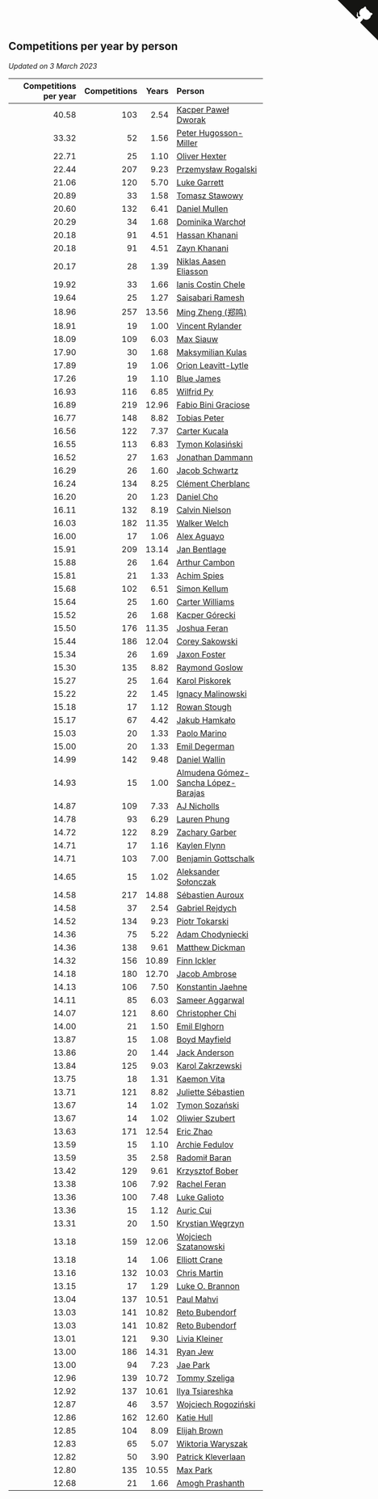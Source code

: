 ## Competitions per year by person

*Updated on  3 March 2023*

| Competitions per year | Competitions | Years | Person |
| ---: | ---: | ---: | :--- |
| 40.58 | 103 | 2.54 | [Kacper Paweł Dworak](https://www.worldcubeassociation.org/persons/2020DWOR01) |
| 33.32 | 52 | 1.56 | [Peter Hugosson-Miller](https://www.worldcubeassociation.org/persons/2021HUGO01) |
| 22.71 | 25 | 1.10 | [Oliver Hexter](https://www.worldcubeassociation.org/persons/2022HEXT01) |
| 22.44 | 207 | 9.23 | [Przemysław Rogalski](https://www.worldcubeassociation.org/persons/2013ROGA02) |
| 21.06 | 120 | 5.70 | [Luke Garrett](https://www.worldcubeassociation.org/persons/2017GARR05) |
| 20.89 | 33 | 1.58 | [Tomasz Stawowy](https://www.worldcubeassociation.org/persons/2021STAW01) |
| 20.60 | 132 | 6.41 | [Daniel Mullen](https://www.worldcubeassociation.org/persons/2016MULL04) |
| 20.29 | 34 | 1.68 | [Dominika Warchoł](https://www.worldcubeassociation.org/persons/2021WARC01) |
| 20.18 | 91 | 4.51 | [Hassan Khanani](https://www.worldcubeassociation.org/persons/2018KHAN26) |
| 20.18 | 91 | 4.51 | [Zayn Khanani](https://www.worldcubeassociation.org/persons/2018KHAN28) |
| 20.17 | 28 | 1.39 | [Niklas Aasen Eliasson](https://www.worldcubeassociation.org/persons/2021ELIA01) |
| 19.92 | 33 | 1.66 | [Ianis Costin Chele](https://www.worldcubeassociation.org/persons/2021CHEL01) |
| 19.64 | 25 | 1.27 | [Saisabari Ramesh](https://www.worldcubeassociation.org/persons/2021RAME01) |
| 18.96 | 257 | 13.56 | [Ming Zheng (郑鸣)](https://www.worldcubeassociation.org/persons/2009ZHEN11) |
| 18.91 | 19 | 1.00 | [Vincent Rylander](https://www.worldcubeassociation.org/persons/2022RYLA01) |
| 18.09 | 109 | 6.03 | [Max Siauw](https://www.worldcubeassociation.org/persons/2017SIAU02) |
| 17.90 | 30 | 1.68 | [Maksymilian Kulas](https://www.worldcubeassociation.org/persons/2021KULA02) |
| 17.89 | 19 | 1.06 | [Orion Leavitt-Lytle](https://www.worldcubeassociation.org/persons/2022LEAV01) |
| 17.26 | 19 | 1.10 | [Blue James](https://www.worldcubeassociation.org/persons/2022JAME01) |
| 16.93 | 116 | 6.85 | [Wilfrid Py](https://www.worldcubeassociation.org/persons/2016PYWI01) |
| 16.89 | 219 | 12.96 | [Fabio Bini Graciose](https://www.worldcubeassociation.org/persons/2010GRAC02) |
| 16.77 | 148 | 8.82 | [Tobias Peter](https://www.worldcubeassociation.org/persons/2014PETE03) |
| 16.56 | 122 | 7.37 | [Carter Kucala](https://www.worldcubeassociation.org/persons/2015KUCA01) |
| 16.55 | 113 | 6.83 | [Tymon Kolasiński](https://www.worldcubeassociation.org/persons/2016KOLA02) |
| 16.52 | 27 | 1.63 | [Jonathan Dammann](https://www.worldcubeassociation.org/persons/2021DAMM01) |
| 16.29 | 26 | 1.60 | [Jacob Schwartz](https://www.worldcubeassociation.org/persons/2021SCHW01) |
| 16.24 | 134 | 8.25 | [Clément Cherblanc](https://www.worldcubeassociation.org/persons/2014CHER05) |
| 16.20 | 20 | 1.23 | [Daniel Cho](https://www.worldcubeassociation.org/persons/2021CHOD01) |
| 16.11 | 132 | 8.19 | [Calvin Nielson](https://www.worldcubeassociation.org/persons/2014NIEL03) |
| 16.03 | 182 | 11.35 | [Walker Welch](https://www.worldcubeassociation.org/persons/2011WELC01) |
| 16.00 | 17 | 1.06 | [Alex Aguayo](https://www.worldcubeassociation.org/persons/2022AGUA01) |
| 15.91 | 209 | 13.14 | [Jan Bentlage](https://www.worldcubeassociation.org/persons/2010BENT01) |
| 15.88 | 26 | 1.64 | [Arthur Cambon](https://www.worldcubeassociation.org/persons/2021CAMB01) |
| 15.81 | 21 | 1.33 | [Achim Spies](https://www.worldcubeassociation.org/persons/2021SPIE01) |
| 15.68 | 102 | 6.51 | [Simon Kellum](https://www.worldcubeassociation.org/persons/2016KELL12) |
| 15.64 | 25 | 1.60 | [Carter Williams](https://www.worldcubeassociation.org/persons/2021WILL06) |
| 15.52 | 26 | 1.68 | [Kacper Górecki](https://www.worldcubeassociation.org/persons/2021GORE01) |
| 15.50 | 176 | 11.35 | [Joshua Feran](https://www.worldcubeassociation.org/persons/2011FERA01) |
| 15.44 | 186 | 12.04 | [Corey Sakowski](https://www.worldcubeassociation.org/persons/2011SAKO01) |
| 15.34 | 26 | 1.69 | [Jaxon Foster](https://www.worldcubeassociation.org/persons/2021FOST01) |
| 15.30 | 135 | 8.82 | [Raymond Goslow](https://www.worldcubeassociation.org/persons/2014GOSL01) |
| 15.27 | 25 | 1.64 | [Karol Piskorek](https://www.worldcubeassociation.org/persons/2021PISK01) |
| 15.22 | 22 | 1.45 | [Ignacy Malinowski](https://www.worldcubeassociation.org/persons/2021MALI02) |
| 15.18 | 17 | 1.12 | [Rowan Stough](https://www.worldcubeassociation.org/persons/2022STOU01) |
| 15.17 | 67 | 4.42 | [Jakub Hamkało](https://www.worldcubeassociation.org/persons/2018HAMK01) |
| 15.03 | 20 | 1.33 | [Paolo Marino](https://www.worldcubeassociation.org/persons/2021MARI04) |
| 15.00 | 20 | 1.33 | [Emil Degerman](https://www.worldcubeassociation.org/persons/2021DEGE01) |
| 14.99 | 142 | 9.48 | [Daniel Wallin](https://www.worldcubeassociation.org/persons/2013WALL03) |
| 14.93 | 15 | 1.00 | [Almudena Gómez-Sancha López-Barajas](https://www.worldcubeassociation.org/persons/2022GOME03) |
| 14.87 | 109 | 7.33 | [AJ Nicholls](https://www.worldcubeassociation.org/persons/2015NICH04) |
| 14.78 | 93 | 6.29 | [Lauren Phung](https://www.worldcubeassociation.org/persons/2016PHUN02) |
| 14.72 | 122 | 8.29 | [Zachary Garber](https://www.worldcubeassociation.org/persons/2014GARB01) |
| 14.71 | 17 | 1.16 | [Kaylen Flynn](https://www.worldcubeassociation.org/persons/2022FLYN01) |
| 14.71 | 103 | 7.00 | [Benjamin Gottschalk](https://www.worldcubeassociation.org/persons/2016GOTT01) |
| 14.65 | 15 | 1.02 | [Aleksander Sołonczak](https://www.worldcubeassociation.org/persons/2022SOLO01) |
| 14.58 | 217 | 14.88 | [Sébastien Auroux](https://www.worldcubeassociation.org/persons/2008AURO01) |
| 14.58 | 37 | 2.54 | [Gabriel Rejdych](https://www.worldcubeassociation.org/persons/2020REJD01) |
| 14.52 | 134 | 9.23 | [Piotr Tokarski](https://www.worldcubeassociation.org/persons/2013TOKA01) |
| 14.36 | 75 | 5.22 | [Adam Chodyniecki](https://www.worldcubeassociation.org/persons/2017CHOD02) |
| 14.36 | 138 | 9.61 | [Matthew Dickman](https://www.worldcubeassociation.org/persons/2013DICK01) |
| 14.32 | 156 | 10.89 | [Finn Ickler](https://www.worldcubeassociation.org/persons/2012ICKL01) |
| 14.18 | 180 | 12.70 | [Jacob Ambrose](https://www.worldcubeassociation.org/persons/2010AMBR01) |
| 14.13 | 106 | 7.50 | [Konstantin Jaehne](https://www.worldcubeassociation.org/persons/2015JAEH01) |
| 14.11 | 85 | 6.03 | [Sameer Aggarwal](https://www.worldcubeassociation.org/persons/2017AGGA01) |
| 14.07 | 121 | 8.60 | [Christopher Chi](https://www.worldcubeassociation.org/persons/2014CHIC01) |
| 14.00 | 21 | 1.50 | [Emil Elghorn](https://www.worldcubeassociation.org/persons/2021ELGH01) |
| 13.87 | 15 | 1.08 | [Boyd Mayfield](https://www.worldcubeassociation.org/persons/2022MAYF01) |
| 13.86 | 20 | 1.44 | [Jack Anderson](https://www.worldcubeassociation.org/persons/2021ANDE05) |
| 13.84 | 125 | 9.03 | [Karol Zakrzewski](https://www.worldcubeassociation.org/persons/2014ZAKR01) |
| 13.75 | 18 | 1.31 | [Kaemon Vita](https://www.worldcubeassociation.org/persons/2021VITA01) |
| 13.71 | 121 | 8.82 | [Juliette Sébastien](https://www.worldcubeassociation.org/persons/2014SEBA01) |
| 13.67 | 14 | 1.02 | [Tymon Sozański](https://www.worldcubeassociation.org/persons/2022SOZA01) |
| 13.67 | 14 | 1.02 | [Oliwier Szubert](https://www.worldcubeassociation.org/persons/2022SZUB01) |
| 13.63 | 171 | 12.54 | [Eric Zhao](https://www.worldcubeassociation.org/persons/2010ZHAO19) |
| 13.59 | 15 | 1.10 | [Archie Fedulov](https://www.worldcubeassociation.org/persons/2022FEDU01) |
| 13.59 | 35 | 2.58 | [Radomił Baran](https://www.worldcubeassociation.org/persons/2020BARA02) |
| 13.42 | 129 | 9.61 | [Krzysztof Bober](https://www.worldcubeassociation.org/persons/2013BOBE01) |
| 13.38 | 106 | 7.92 | [Rachel Feran](https://www.worldcubeassociation.org/persons/2015FERA01) |
| 13.36 | 100 | 7.48 | [Luke Galioto](https://www.worldcubeassociation.org/persons/2015GALI02) |
| 13.36 | 15 | 1.12 | [Auric Cui](https://www.worldcubeassociation.org/persons/2022CUIA01) |
| 13.31 | 20 | 1.50 | [Krystian Węgrzyn](https://www.worldcubeassociation.org/persons/2021WEGR01) |
| 13.18 | 159 | 12.06 | [Wojciech Szatanowski](https://www.worldcubeassociation.org/persons/2011SZAT01) |
| 13.18 | 14 | 1.06 | [Elliott Crane](https://www.worldcubeassociation.org/persons/2022CRAN01) |
| 13.16 | 132 | 10.03 | [Chris Martin](https://www.worldcubeassociation.org/persons/2013MART03) |
| 13.15 | 17 | 1.29 | [Luke O. Brannon](https://www.worldcubeassociation.org/persons/2021BRAN02) |
| 13.04 | 137 | 10.51 | [Paul Mahvi](https://www.worldcubeassociation.org/persons/2012MAHV01) |
| 13.03 | 141 | 10.82 | [Reto Bubendorf](https://www.worldcubeassociation.org/persons/2012BUBE01) |
| 13.03 | 141 | 10.82 | [Reto Bubendorf](https://www.worldcubeassociation.org/persons/2012BUBE01) |
| 13.01 | 121 | 9.30 | [Livia Kleiner](https://www.worldcubeassociation.org/persons/2013KLEI03) |
| 13.00 | 186 | 14.31 | [Ryan Jew](https://www.worldcubeassociation.org/persons/2008JEWR01) |
| 13.00 | 94 | 7.23 | [Jae Park](https://www.worldcubeassociation.org/persons/2015PARK24) |
| 12.96 | 139 | 10.72 | [Tommy Szeliga](https://www.worldcubeassociation.org/persons/2012SZEL01) |
| 12.92 | 137 | 10.61 | [Ilya Tsiareshka](https://www.worldcubeassociation.org/persons/2012TERE01) |
| 12.87 | 46 | 3.57 | [Wojciech Rogoziński](https://www.worldcubeassociation.org/persons/2019ROGO04) |
| 12.86 | 162 | 12.60 | [Katie Hull](https://www.worldcubeassociation.org/persons/2010HULL01) |
| 12.85 | 104 | 8.09 | [Elijah Brown](https://www.worldcubeassociation.org/persons/2015BROW03) |
| 12.83 | 65 | 5.07 | [Wiktoria Waryszak](https://www.worldcubeassociation.org/persons/2018WARY01) |
| 12.82 | 50 | 3.90 | [Patrick Kleverlaan](https://www.worldcubeassociation.org/persons/2019KLEV01) |
| 12.80 | 135 | 10.55 | [Max Park](https://www.worldcubeassociation.org/persons/2012PARK03) |
| 12.68 | 21 | 1.66 | [Amogh Prashanth](https://www.worldcubeassociation.org/persons/2021PRAS01) |


<a href="https://github.com/JustinTimeCuber/wca_statistics" class="github-corner" aria-label="View source on Github"><svg width="80" height="80" viewBox="0 0 250 250" style="fill:#151513; color:#fff; position: absolute; top: 0; border: 0; right: 0;" aria-hidden="true"><path d="M0,0 L115,115 L130,115 L142,142 L250,250 L250,0 Z"></path><path d="M128.3,109.0 C113.8,99.7 119.0,89.6 119.0,89.6 C122.0,82.7 120.5,78.6 120.5,78.6 C119.2,72.0 123.4,76.3 123.4,76.3 C127.3,80.9 125.5,87.3 125.5,87.3 C122.9,97.6 130.6,101.9 134.4,103.2" fill="currentColor" style="transform-origin: 130px 106px;" class="octo-arm"></path><path d="M115.0,115.0 C114.9,115.1 118.7,116.5 119.8,115.4 L133.7,101.6 C136.9,99.2 139.9,98.4 142.2,98.6 C133.8,88.0 127.5,74.4 143.8,58.0 C148.5,53.4 154.0,51.2 159.7,51.0 C160.3,49.4 163.2,43.6 171.4,40.1 C171.4,40.1 176.1,42.5 178.8,56.2 C183.1,58.6 187.2,61.8 190.9,65.4 C194.5,69.0 197.7,73.2 200.1,77.6 C213.8,80.2 216.3,84.9 216.3,84.9 C212.7,93.1 206.9,96.0 205.4,96.6 C205.1,102.4 203.0,107.8 198.3,112.5 C181.9,128.9 168.3,122.5 157.7,114.1 C157.9,116.9 156.7,120.9 152.7,124.9 L141.0,136.5 C139.8,137.7 141.6,141.9 141.8,141.8 Z" fill="currentColor" class="octo-body"></path></svg></a><style>.github-corner:hover .octo-arm{animation:octocat-wave 560ms ease-in-out}@keyframes octocat-wave{0%,100%{transform:rotate(0)}20%,60%{transform:rotate(-25deg)}40%,80%{transform:rotate(10deg)}}@media (max-width:500px){.github-corner:hover .octo-arm{animation:none}.github-corner .octo-arm{animation:octocat-wave 560ms ease-in-out}}</style>
